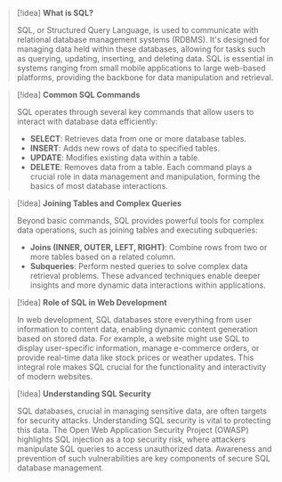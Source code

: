 > [!idea] **What is SQL?**
>
> SQL, or Structured Query Language, is used to communicate with relational database management systems (RDBMS). It's designed for managing data held within these databases, allowing for tasks such as querying, updating, inserting, and deleting data. SQL is essential in systems ranging from small mobile applications to large web-based platforms, providing the backbone for data manipulation and retrieval.

> [!idea] **Common SQL Commands**
>
> SQL operates through several key commands that allow users to interact with database data efficiently:
> - **SELECT**: Retrieves data from one or more database tables.
> - **INSERT**: Adds new rows of data to specified tables.
> - **UPDATE**: Modifies existing data within a table.
> - **DELETE**: Removes data from a table.
> Each command plays a crucial role in data management and manipulation, forming the basics of most database interactions.

> [!idea] **Joining Tables and Complex Queries**
>
> Beyond basic commands, SQL provides powerful tools for complex data operations, such as joining tables and executing subqueries:
> - **Joins (INNER, OUTER, LEFT, RIGHT)**: Combine rows from two or more tables based on a related column.
> - **Subqueries**: Perform nested queries to solve complex data retrieval problems.
> These advanced techniques enable deeper insights and more dynamic data interactions within applications.

> [!idea] **Role of SQL in Web Development**
>
> In web development, SQL databases store everything from user information to content data, enabling dynamic content generation based on stored data. For example, a website might use SQL to display user-specific information, manage e-commerce orders, or provide real-time data like stock prices or weather updates. This integral role makes SQL crucial for the functionality and interactivity of modern websites.

> [!idea] **Understanding SQL Security**
>
> SQL databases, crucial in managing sensitive data, are often targets for security attacks. Understanding SQL security is vital to protecting this data. The Open Web Application Security Project (OWASP) highlights SQL injection as a top security risk, where attackers manipulate SQL queries to access unauthorized data. Awareness and prevention of such vulnerabilities are key components of secure SQL database management.


